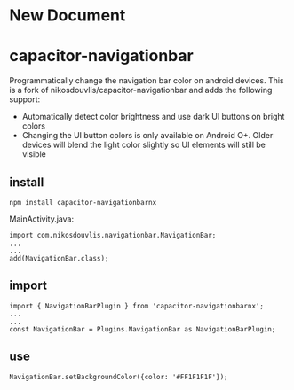 # New Document
# capacitor-navigationbar

Programmatically change the navigation bar color on android devices. This is a fork of nikosdouvlis/capacitor-navigationbar and adds the following support:  
* Automatically detect color brightness and use dark UI buttons on bright colors  
* Changing the UI button colors is only available on Android O+. Older devices will blend the light color slightly so UI elements will still be visible

## install
```
npm install capacitor-navigationbarnx
```

MainActivity.java:
```
import com.nikosdouvlis.navigationbar.NavigationBar;
...
...
add(NavigationBar.class);
```

## import
```
import { NavigationBarPlugin } from 'capacitor-navigationbarnx';
...
...
const NavigationBar = Plugins.NavigationBar as NavigationBarPlugin;
```

## use
```
NavigationBar.setBackgroundColor({color: '#FF1F1F1F'});
```
